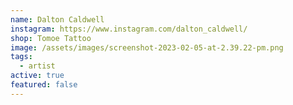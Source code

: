 ```yaml
---
name: Dalton Caldwell
instagram: https://www.instagram.com/dalton_caldwell/
shop: Tomoe Tattoo
image: /assets/images/screenshot-2023-02-05-at-2.39.22-pm.png
tags:
  - artist
active: true
featured: false
---
```

